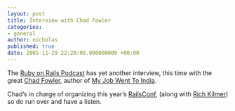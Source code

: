 ```yaml
---
layout: post
title: Interview with Chad Fowler
categories:
- general
author: nicholas
published: true
date: 2005-11-29 22:28:00.000000000 +00:00
---
```

<p>The <a href="http://podcast.rubyonrails.org/">Ruby on Rails Podcast</a> has yet another interview, this time with the great <a href="http://www.chadfowler.com">Chad Fowler</a>, author of <a href="http://www.pragmaticprogrammer.com/titles/mjwti/">My Job Went To India</a>.</p>
<p>Chad&#8217;s in charge of organizing this year&#8217;s <a href="http://www.railsconf.org">RailsConf</a>, (along with <a href="http://richkilmer.blogs.com/">Rich Kilmer</a>) so do run over and have a listen.</p>